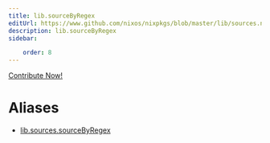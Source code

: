 ```yaml
---
title: lib.sourceByRegex
editUrl: https://www.github.com/nixos/nixpkgs/blob/master/lib/sources.nix#L134C19
description: lib.sourceByRegex
sidebar:

    order: 8
---
```


<a href="https://www.github.com/nixos/nixpkgs/blob/master/lib/sources.nix#L134C19">Contribute Now!</a>


# Aliases

- [lib.sources.sourceByRegex](./reference/lib/sources/lib-sources-sourceByRegex)


